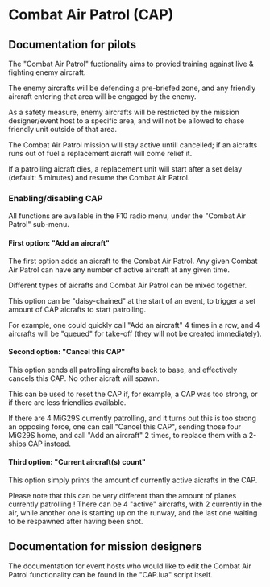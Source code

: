 # Combat Air Patrol (CAP)

## Documentation for pilots

The "Combat Air Patrol" fuctionality aims to provied training against live & fighting enemy aircraft.

The enemy aircrafts will be defending a pre-briefed zone, and any friendly aircraft entering that area will be engaged by the enemy.

As a safety measure, enemy aircrafts will be restricted by the mission designer/event host to a specific area, and will not be allowed to chase friendly unit outside of that area.

The Combat Air Patrol mission will stay active untill cancelled; if an aicrafts runs out of fuel a replacement aicraft will come relief it.

If a patrolling aicraft dies, a replacement unit will start after a set delay (default: 5 minutes) and resume the Combat Air Patrol.

### Enabling/disabling CAP

All functions are available in the F10 radio menu, under the "Combat Air Patrol" sub-menu.

#### First option: "Add an aircraft"

The first option adds an aicraft to the Combat Air Patrol. Any given Combat Air Patrol can have any number of active aircraft at any given time.

Different types of aicrafts and Combat Air Patrol can be mixed together.

This option can be "daisy-chained" at the start of an event, to trigger a set amount of CAP aicrafts to start patrolling.

For example, one could quickly call "Add an aircraft" 4 times in a row, and 4 aircrafts will be "queued" for take-off (they will not be created immediately).

#### Second option: "Cancel this CAP"

This option sends all patrolling aircrafts back to base, and effectively cancels this CAP. No other aicraft will spawn.

This can be used to reset the CAP if, for example, a CAP was too strong, or if there are less friendlies available.

If there are 4 MiG29S currently patrolling, and it turns out this is too strong an opposing force, one can call "Cancel this CAP", sending
those four MiG29S home, and call "Add an aircraft" 2 times, to replace them with a 2-ships CAP instead.

#### Third option: "Current aircraft(s) count"

This option simply prints the amount of currently active aicrafts in the CAP.

Please note that this can be very different than the amount of planes currently patrolling ! There can be 4 "active" aircrafts, with 2 currently in the air, 
while another one is starting up on the runway, and the last one waiting to be respawned after having been shot.


## Documentation for mission designers

The documentation for event hosts who would like to edit the Combat Air Patrol functionality can be found in the "CAP.lua" script itself.